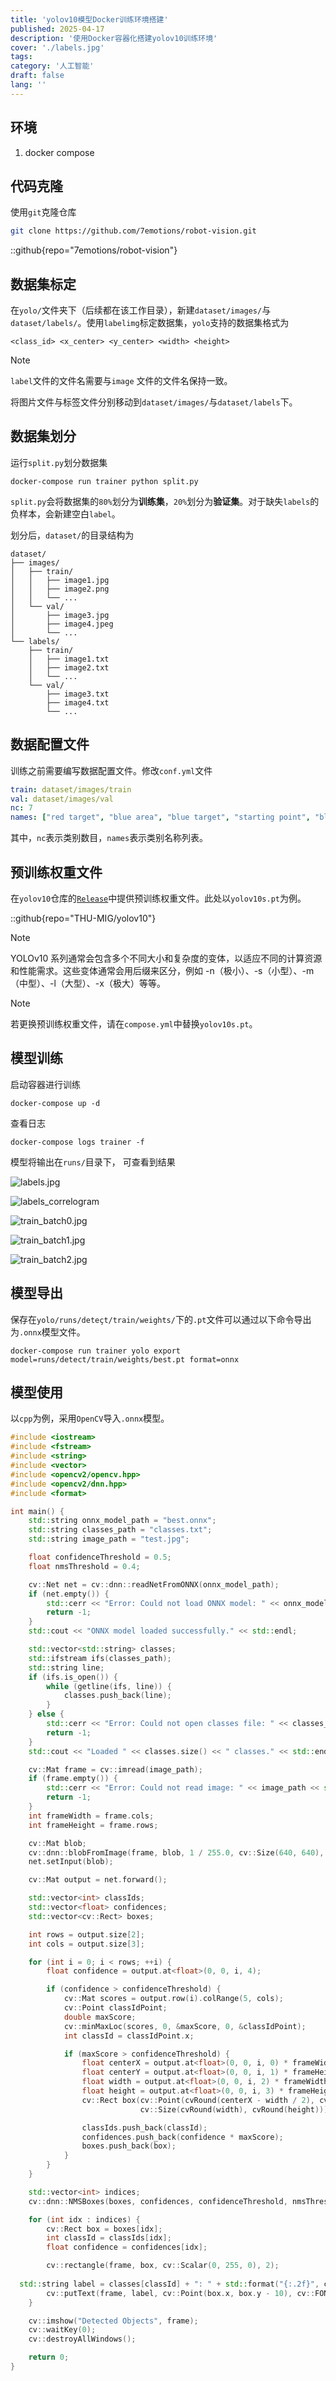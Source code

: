 ```yaml
---
title: 'yolov10模型Docker训练环境搭建'
published: 2025-04-17
description: '使用Docker容器化搭建yolov10训练环境'
cover: './labels.jpg'
tags: 
category: '人工智能'
draft: false
lang: ''
---
```

## 环境

1. docker compose

## 代码克隆

使用`git`克隆仓库

```bash
git clone https://github.com/7emotions/robot-vision.git
```

::github{repo="7emotions/robot-vision"}

## 数据集标定

在`yolo/`文件夹下（后续都在该工作目录），新建`dataset/images/`与`dataset/labels/`。使用`labelimg`标定数据集，`yolo`支持的数据集格式为

```
<class_id> <x_center> <y_center> <width> <height>
```

> [!NOTE]
> `label`文件的文件名需要与`image` 文件的文件名保持一致。

将图片文件与标签文件分别移动到`dataset/images/`与`dataset/labels`下。

## 数据集划分

运行`split.py`划分数据集

```shell
docker-compose run trainer python split.py
```

`split.py`会将数据集的`80%`划分为**训练集**，`20%`划分为**验证集**。对于缺失`labels`的负样本，会新建空白`label`。

划分后，`dataset/`的目录结构为

```
dataset/
├── images/
│   ├── train/
│   │   ├── image1.jpg
│   │   ├── image2.png
│   │   └── ...
│   └── val/
│       ├── image3.jpg
│       ├── image4.jpeg
│       └── ...
└── labels/
    ├── train/
    │   ├── image1.txt
    │   ├── image2.txt
    │   └── ...
    └── val/
        ├── image3.txt
        ├── image4.txt
        └── ...
```

## 数据配置文件

训练之前需要编写数据配置文件。修改`conf.yml`文件

```yml
train: dataset/images/train
val: dataset/images/val
nc: 7
names: ["red target", "blue area", "blue target", "starting point", "black target","yellow target","red area"]
```

其中，`nc`表示类别数目，`names`表示类别名称列表。

## 预训练权重文件

在`yolov10`仓库的[`Release`](https://github.com/THU-MIG/yolov10/releases)中提供预训练权重文件。此处以`yolov10s.pt`为例。

::github{repo="THU-MIG/yolov10"}

> [!NOTE]
> YOLOv10 系列通常会包含多个不同大小和复杂度的变体，以适应不同的计算资源和性能需求。这些变体通常会用后缀来区分，例如 -n（极小）、-s（小型）、-m（中型）、-l（大型）、-x（极大）等等。

> [!NOTE]
> 若更换预训练权重文件，请在`compose.yml`中替换`yolov10s.pt`。
>
## 模型训练

启动容器进行训练

```shell
docker-compose up -d
```

查看日志

```shell
docker-compose logs trainer -f
```

模型将输出在`runs/`目录下， 可查看到结果

![labels.jpg](./labels.jpg)

![labels_correlogram](./labels_correlogram.jpg)

![train_batch0.jpg](./train_batch0.jpg)

![train_batch1.jpg](./train_batch1.jpg)

![train_batch2.jpg](./train_batch2.jpg)

## 模型导出

保存在`yolo/runs/deteçt/train/weights/`下的`.pt`文件可以通过以下命令导出为`.onnx`模型文件。

```shell
docker-compose run trainer yolo export model=runs/detect/train/weights/best.pt format=onnx
```

## 模型使用

以`cpp`为例，采用`OpenCV`导入`.onnx`模型。

```cpp
#include <iostream>
#include <fstream>
#include <string>
#include <vector>
#include <opencv2/opencv.hpp>
#include <opencv2/dnn.hpp>
#include <format>

int main() {
    std::string onnx_model_path = "best.onnx";
    std::string classes_path = "classes.txt";
    std::string image_path = "test.jpg";

    float confidenceThreshold = 0.5;
    float nmsThreshold = 0.4;

    cv::Net net = cv::dnn::readNetFromONNX(onnx_model_path);
    if (net.empty()) {
        std::cerr << "Error: Could not load ONNX model: " << onnx_model_path << std::endl;
        return -1;
    }
    std::cout << "ONNX model loaded successfully." << std::endl;

    std::vector<std::string> classes;
    std::ifstream ifs(classes_path);
    std::string line;
    if (ifs.is_open()) {
        while (getline(ifs, line)) {
            classes.push_back(line);
        }
    } else {
        std::cerr << "Error: Could not open classes file: " << classes_path << std::endl;
        return -1;
    }
    std::cout << "Loaded " << classes.size() << " classes." << std::endl;

    cv::Mat frame = cv::imread(image_path);
    if (frame.empty()) {
        std::cerr << "Error: Could not read image: " << image_path << std::endl;
        return -1;
    }
    int frameWidth = frame.cols;
    int frameHeight = frame.rows;

    cv::Mat blob;
    cv::dnn::blobFromImage(frame, blob, 1 / 255.0, cv::Size(640, 640), cv::Scalar(0, 0, 0), true, false);
    net.setInput(blob);

    cv::Mat output = net.forward();

    std::vector<int> classIds;
    std::vector<float> confidences;
    std::vector<cv::Rect> boxes;

    int rows = output.size[2];
    int cols = output.size[3];

    for (int i = 0; i < rows; ++i) {
        float confidence = output.at<float>(0, 0, i, 4);

        if (confidence > confidenceThreshold) {
            cv::Mat scores = output.row(i).colRange(5, cols);
            cv::Point classIdPoint;
            double maxScore;
            cv::minMaxLoc(scores, 0, &maxScore, 0, &classIdPoint);
            int classId = classIdPoint.x;

            if (maxScore > confidenceThreshold) {
                float centerX = output.at<float>(0, 0, i, 0) * frameWidth;
                float centerY = output.at<float>(0, 0, i, 1) * frameHeight;
                float width = output.at<float>(0, 0, i, 2) * frameWidth;
                float height = output.at<float>(0, 0, i, 3) * frameHeight;
                cv::Rect box(cv::Point(cvRound(centerX - width / 2), cvRound(centerY - height / 2)),
                             cv::Size(cvRound(width), cvRound(height)));

                classIds.push_back(classId);
                confidences.push_back(confidence * maxScore);
                boxes.push_back(box);
            }
        }
    }

    std::vector<int> indices;
    cv::dnn::NMSBoxes(boxes, confidences, confidenceThreshold, nmsThreshold, indices);

    for (int idx : indices) {
        cv::Rect box = boxes[idx];
        int classId = classIds[idx];
        float confidence = confidences[idx];

        cv::rectangle(frame, box, cv::Scalar(0, 255, 0), 2);
        
  std::string label = classes[classId] + ": " + std::format("{:.2f}", confidence);
        cv::putText(frame, label, cv::Point(box.x, box.y - 10), cv::FONT_HERSHEY_SIMPLEX, 0.5, cv::Scalar(0, 255, 0), 2);
    }

    cv::imshow("Detected Objects", frame);
    cv::waitKey(0);
    cv::destroyAllWindows();

    return 0;
}
```

